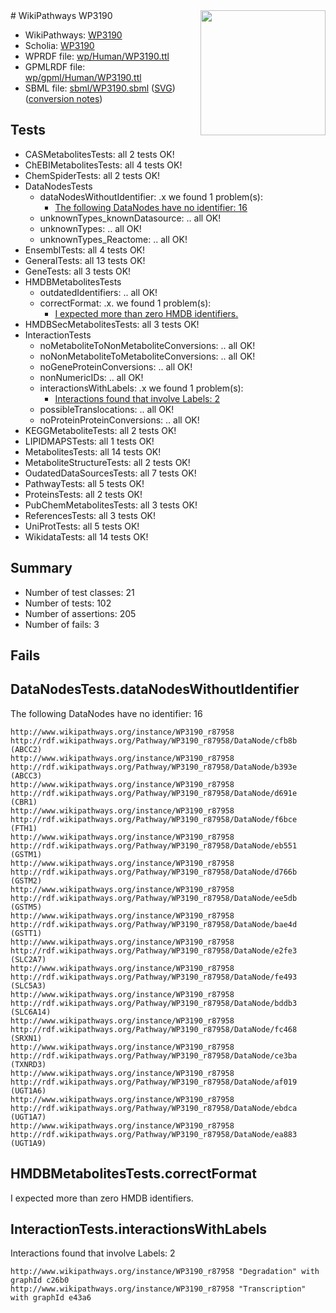 <img style="float: right; width: 200px" src="../logo.png" />
# WikiPathways WP3190

* WikiPathways: [WP3190](https://identifiers.org/wikipathways:WP3190)
* Scholia: [WP3190](https://scholia.toolforge.org/wikipathways/WP3190)
* WPRDF file: [wp/Human/WP3190.ttl](../wp/Human/WP3190.ttl)
* GPMLRDF file: [wp/gpml/Human/WP3190.ttl](../wp/gpml/Human/WP3190.ttl)
* SBML file: [sbml/WP3190.sbml](../sbml/WP3190.sbml) ([SVG](../sbml/WP3190.svg)) ([conversion notes](../sbml/WP3190.txt))

## Tests
* CASMetabolitesTests: all 2 tests OK!
* ChEBIMetabolitesTests: all 4 tests OK!
* ChemSpiderTests: all 2 tests OK!
* DataNodesTests
    * dataNodesWithoutIdentifier: .x we found 1 problem(s):
        * [The following DataNodes have no identifier: 16](#8792c496)
    * unknownTypes_knownDatasource: .. all OK!
    * unknownTypes: .. all OK!
    * unknownTypes_Reactome: .. all OK!
* EnsemblTests: all 4 tests OK!
* GeneralTests: all 13 tests OK!
* GeneTests: all 3 tests OK!
* HMDBMetabolitesTests
    * outdatedIdentifiers: .. all OK!
    * correctFormat: .x. we found 1 problem(s):
        * [I expected more than zero HMDB identifiers.](#ad154c1e)
* HMDBSecMetabolitesTests: all 3 tests OK!
* InteractionTests
    * noMetaboliteToNonMetaboliteConversions: .. all OK!
    * noNonMetaboliteToMetaboliteConversions: .. all OK!
    * noGeneProteinConversions: .. all OK!
    * nonNumericIDs: .. all OK!
    * interactionsWithLabels: .x we found 1 problem(s):
        * [Interactions found that involve Labels: 2](#630d2679)
    * possibleTranslocations: .. all OK!
    * noProteinProteinConversions: .. all OK!
* KEGGMetaboliteTests: all 2 tests OK!
* LIPIDMAPSTests: all 1 tests OK!
* MetabolitesTests: all 14 tests OK!
* MetaboliteStructureTests: all 2 tests OK!
* OudatedDataSourcesTests: all 7 tests OK!
* PathwayTests: all 5 tests OK!
* ProteinsTests: all 2 tests OK!
* PubChemMetabolitesTests: all 3 tests OK!
* ReferencesTests: all 3 tests OK!
* UniProtTests: all 5 tests OK!
* WikidataTests: all 14 tests OK!


## Summary

* Number of test classes: 21
* Number of tests: 102
* Number of assertions: 205
* Number of fails: 3

## Fails

<a name="8792c496" />

## DataNodesTests.dataNodesWithoutIdentifier

The following DataNodes have no identifier: 16
```
http://www.wikipathways.org/instance/WP3190_r87958 http://rdf.wikipathways.org/Pathway/WP3190_r87958/DataNode/cfb8b (ABCC2)
http://www.wikipathways.org/instance/WP3190_r87958 http://rdf.wikipathways.org/Pathway/WP3190_r87958/DataNode/b393e (ABCC3)
http://www.wikipathways.org/instance/WP3190_r87958 http://rdf.wikipathways.org/Pathway/WP3190_r87958/DataNode/d691e (CBR1)
http://www.wikipathways.org/instance/WP3190_r87958 http://rdf.wikipathways.org/Pathway/WP3190_r87958/DataNode/f6bce (FTH1)
http://www.wikipathways.org/instance/WP3190_r87958 http://rdf.wikipathways.org/Pathway/WP3190_r87958/DataNode/eb551 (GSTM1)
http://www.wikipathways.org/instance/WP3190_r87958 http://rdf.wikipathways.org/Pathway/WP3190_r87958/DataNode/d766b (GSTM2)
http://www.wikipathways.org/instance/WP3190_r87958 http://rdf.wikipathways.org/Pathway/WP3190_r87958/DataNode/ee5db (GSTM5)
http://www.wikipathways.org/instance/WP3190_r87958 http://rdf.wikipathways.org/Pathway/WP3190_r87958/DataNode/bae4d (GSTT1)
http://www.wikipathways.org/instance/WP3190_r87958 http://rdf.wikipathways.org/Pathway/WP3190_r87958/DataNode/e2fe3 (SLC2A7)
http://www.wikipathways.org/instance/WP3190_r87958 http://rdf.wikipathways.org/Pathway/WP3190_r87958/DataNode/fe493 (SLC5A3)
http://www.wikipathways.org/instance/WP3190_r87958 http://rdf.wikipathways.org/Pathway/WP3190_r87958/DataNode/bddb3 (SLC6A14)
http://www.wikipathways.org/instance/WP3190_r87958 http://rdf.wikipathways.org/Pathway/WP3190_r87958/DataNode/fc468 (SRXN1)
http://www.wikipathways.org/instance/WP3190_r87958 http://rdf.wikipathways.org/Pathway/WP3190_r87958/DataNode/ce3ba (TXNRD3)
http://www.wikipathways.org/instance/WP3190_r87958 http://rdf.wikipathways.org/Pathway/WP3190_r87958/DataNode/af019 (UGT1A6)
http://www.wikipathways.org/instance/WP3190_r87958 http://rdf.wikipathways.org/Pathway/WP3190_r87958/DataNode/ebdca (UGT1A7)
http://www.wikipathways.org/instance/WP3190_r87958 http://rdf.wikipathways.org/Pathway/WP3190_r87958/DataNode/ea883 (UGT1A9)
```

<a name="ad154c1e" />

## HMDBMetabolitesTests.correctFormat

I expected more than zero HMDB identifiers.
<a name="630d2679" />

## InteractionTests.interactionsWithLabels

Interactions found that involve Labels: 2
```
http://www.wikipathways.org/instance/WP3190_r87958 "Degradation" with graphId c26b0
http://www.wikipathways.org/instance/WP3190_r87958 "Transcription" with graphId e43a6
```

